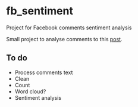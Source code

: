 # fb_sentiment
Project for Facebook comments sentiment analysis

Small project to analyse comments to this [post](https://www.facebook.com/permalink.php?story_fbid=621724294649235&id=100004350093268).

## To do
- Process comments text
- Clean
- Count
- Word cloud?
- Sentiment analysis
